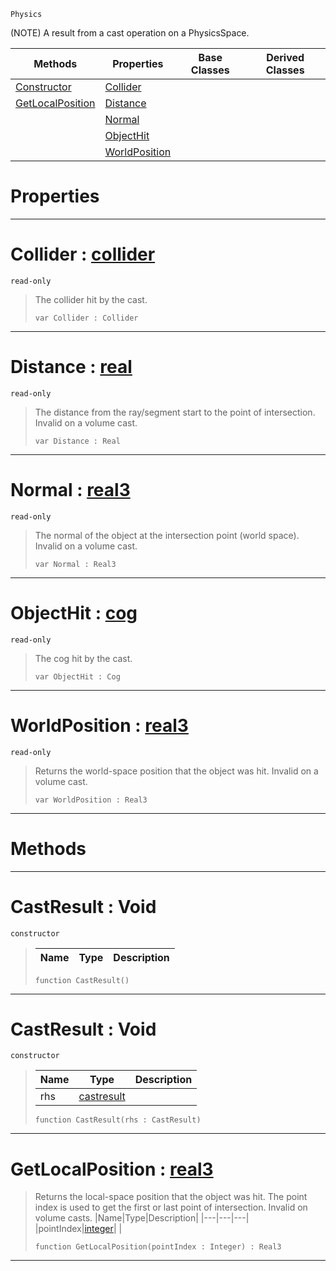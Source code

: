  `Physics`

(NOTE) A result from a cast operation on a PhysicsSpace.

|Methods|Properties|Base Classes|Derived Classes|
|---|---|---|---|
|[ Constructor](https://plasmaengine.github.io/PlasmaDocs/Plasma1/C++/code_reference/class_reference/castresult.markdown#castresult-void)|[ Collider](https://plasmaengine.github.io/PlasmaDocs/Plasma1/C++/code_reference/class_reference/castresult.markdown#collider-plasma-engine-doc)| | |
|[ GetLocalPosition](https://plasmaengine.github.io/PlasmaDocs/Plasma1/C++/code_reference/class_reference/castresult.markdown#getlocalposition-plasma-en)|[ Distance](https://plasmaengine.github.io/PlasmaDocs/Plasma1/C++/code_reference/class_reference/castresult.markdown#distance-plasma-engine-doc)| | |
| |[ Normal](https://plasmaengine.github.io/PlasmaDocs/Plasma1/C++/code_reference/class_reference/castresult.markdown#normal-plasma-engine-docum)| | |
| |[ ObjectHit](https://plasmaengine.github.io/PlasmaDocs/Plasma1/C++/code_reference/class_reference/castresult.markdown#objecthit-plasma-engine-do)| | |
| |[ WorldPosition](https://plasmaengine.github.io/PlasmaDocs/Plasma1/C++/code_reference/class_reference/castresult.markdown#worldposition-plasma-engin)| | |


 #  Properties


---  
 #  Collider : [collider](https://plasmaengine.github.io/PlasmaDocs/Plasma1/C++/code_reference/class_reference/collider.markdown)

 `read-only`

> The collider hit by the cast.
> ``` lang=cpp, name=Lightning
> var Collider : Collider


---  
 #  Distance : [real](https://plasmaengine.github.io/PlasmaDocs/Plasma1/C++/code_reference/lightning_base_types/real.markdown)

 `read-only`

> The distance from the ray/segment start to the point of intersection. Invalid on a volume cast.
> ``` lang=cpp, name=Lightning
> var Distance : Real


---  
 #  Normal : [real3](https://plasmaengine.github.io/PlasmaDocs/Plasma1/C++/code_reference/lightning_base_types/real3.markdown)

 `read-only`

> The normal of the object at the intersection point (world space). Invalid on a volume cast.
> ``` lang=cpp, name=Lightning
> var Normal : Real3


---  
 #  ObjectHit : [cog](https://plasmaengine.github.io/PlasmaDocs/Plasma1/C++/code_reference/class_reference/cog.markdown)

 `read-only`

> The cog hit by the cast.
> ``` lang=cpp, name=Lightning
> var ObjectHit : Cog


---  
 #  WorldPosition : [real3](https://plasmaengine.github.io/PlasmaDocs/Plasma1/C++/code_reference/lightning_base_types/real3.markdown)

 `read-only`

> Returns the world-space position that the object was hit. Invalid on a volume cast.
> ``` lang=cpp, name=Lightning
> var WorldPosition : Real3


---  
 #  Methods


---  
 #  CastResult : Void

 `constructor`

> 
> |Name|Type|Description|
> |---|---|---|
> ``` lang=cpp, name=Lightning
> function CastResult()
> ``` 


---  
 #  CastResult : Void

 `constructor`

> 
> |Name|Type|Description|
> |---|---|---|
> |rhs|[castresult](https://plasmaengine.github.io/PlasmaDocs/Plasma1/C++/code_reference/class_reference/castresult.markdown)| |
> ``` lang=cpp, name=Lightning
> function CastResult(rhs : CastResult)
> ``` 


---  
 #  GetLocalPosition : [real3](https://plasmaengine.github.io/PlasmaDocs/Plasma1/C++/code_reference/lightning_base_types/real3.markdown)

> Returns the local-space position that the object was hit. The point index is used to get the first or last point of intersection. Invalid on volume casts.
> |Name|Type|Description|
> |---|---|---|
> |pointIndex|[integer](https://plasmaengine.github.io/PlasmaDocs/Plasma1/C++/code_reference/lightning_base_types/integer.markdown)| |
> ``` lang=cpp, name=Lightning
> function GetLocalPosition(pointIndex : Integer) : Real3
> ``` 


---  
 

 
